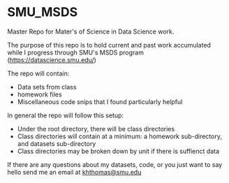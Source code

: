 # SMU_MSDS
Master Repo for Mater's of Science in Data Science work. 

The purpose of this repo is to hold current and past work accumulated while I progress through SMU's MSDS program (https://datascience.smu.edu/)  

The repo will contain:
* Data sets from class
* homework files
* Miscellaneous code snips that I found particularly helpful


In general the repo will follow this setup:
* Under the root directory, there will be class directories
* Class directories will contain at a minimum: a homework sub-directory, and datasets sub-directory
* Class directories may be broken down by unit if there is suffienct data

If there are any questions about my datasets, code, or you just want to say hello send me an email at khthomas@smu.edu
